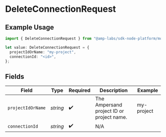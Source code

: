 # DeleteConnectionRequest

## Example Usage

```typescript
import { DeleteConnectionRequest } from "@amp-labs/sdk-node-platform/models/operations";

let value: DeleteConnectionRequest = {
  projectIdOrName: "my-project",
  connectionId: "<id>",
};
```

## Fields

| Field                                     | Type                                      | Required                                  | Description                               | Example                                   |
| ----------------------------------------- | ----------------------------------------- | ----------------------------------------- | ----------------------------------------- | ----------------------------------------- |
| `projectIdOrName`                         | *string*                                  | :heavy_check_mark:                        | The Ampersand project ID or project name. | my-project                                |
| `connectionId`                            | *string*                                  | :heavy_check_mark:                        | N/A                                       |                                           |